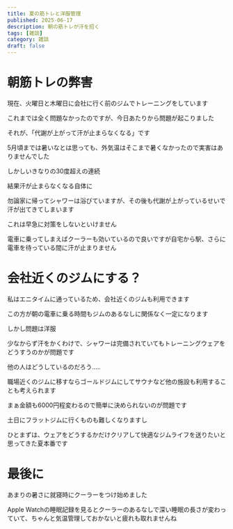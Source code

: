 ```yaml
---
title: 夏の筋トレと洋服管理
published: 2025-06-17
description: 朝の筋トレが汗を招く
tags: [雑談]
category: 雑談
draft: false
---
```

# 朝筋トレの弊害

現在、火曜日と木曜日に会社に行く前のジムでトレーニングをしています

これまでは全く問題なかったのですが、今日あたりから問題が起こりました

それが、「代謝が上がって汗が止まらなくなる」です

5月頃までは暑いなとは思っても、外気温はそこまで暑くなかったので実害はありませんでした

しかしいきなりの30度超えの連続

結果汗が止まらなくなる自体に

勿論家に帰ってシャワーは浴びていますが、その後も代謝が上がっているせいで汗が出てきてしまいます

これは早急に対策をしないといけません

電車に乗ってしまえばクーラーも効いているので良いですが自宅から駅、さらに電車を待っている間に汗が止まりません

# 会社近くのジムにする？

私はエニタイムに通っているため、会社近くのジムも利用できます

この方が朝の電車に乗る時間もジムのあるなしに関係なく一定になります

しかし問題は洋服

少なからず汗をかくわけで、シャワーは完備されていてもトレーニングウェアをどうすうのかが問題です

他の人はどうしているのだろう.....

職場近くのジムに移すならゴールドジムにしてサウナなど他の施設も利用することも考えられます

まぁ金額も6000円程変わるので簡単に決められないのが問題です

土日にフラットジムに行くものも難しくなりますし

ひとまずは、ウェアをどうするかだけクリアして快適なジムライフを送りたいと思ってきた夏本番です

# 最後に

あまりの暑さに就寝時にクーラーをつけ始めました

Apple Watchの睡眠記録を見るとクーラーのあるなしで深い睡眠の長さが変わっていて、ちゃんと気温管理しておかないと疲れも取れませんね
